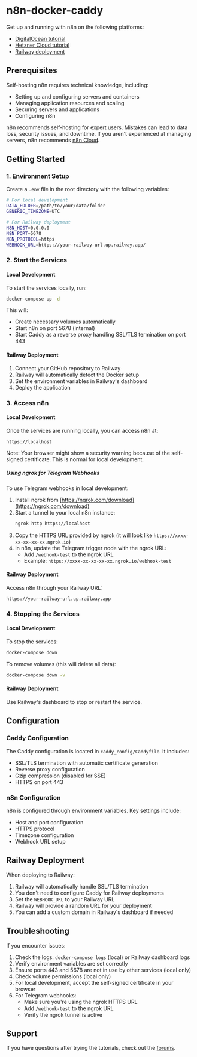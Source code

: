# n8n-docker-caddy

Get up and running with n8n on the following platforms:

* [DigitalOcean tutorial](https://docs.n8n.io/hosting/server-setups/digital-ocean/)
* [Hetzner Cloud tutorial](https://docs.n8n.io/hosting/server-setups/hetzner/)
* [Railway deployment](#railway-deployment)

## Prerequisites

Self-hosting n8n requires technical knowledge, including:

* Setting up and configuring servers and containers
* Managing application resources and scaling
* Securing servers and applications
* Configuring n8n

n8n recommends self-hosting for expert users. Mistakes can lead to data loss, security issues, and downtime. If you aren't experienced at managing servers, n8n recommends [n8n Cloud](https://n8n.io/cloud/).

## Getting Started

### 1. Environment Setup

Create a `.env` file in the root directory with the following variables:

```bash
# For local development
DATA_FOLDER=/path/to/your/data/folder
GENERIC_TIMEZONE=UTC

# For Railway deployment
N8N_HOST=0.0.0.0
N8N_PORT=5678
N8N_PROTOCOL=https
WEBHOOK_URL=https://your-railway-url.up.railway.app/
```

### 2. Start the Services

#### Local Development
To start the services locally, run:

```bash
docker-compose up -d
```

This will:
- Create necessary volumes automatically
- Start n8n on port 5678 (internal)
- Start Caddy as a reverse proxy handling SSL/TLS termination on port 443

#### Railway Deployment
1. Connect your GitHub repository to Railway
2. Railway will automatically detect the Docker setup
3. Set the environment variables in Railway's dashboard
4. Deploy the application

### 3. Access n8n

#### Local Development
Once the services are running locally, you can access n8n at:
```
https://localhost
```

Note: Your browser might show a security warning because of the self-signed certificate. This is normal for local development.

##### Using ngrok for Telegram Webhooks
To use Telegram webhooks in local development:

1. Install ngrok from [https://ngrok.com/download](https://ngrok.com/download)
2. Start a tunnel to your local n8n instance:
   ```bash
   ngrok http https://localhost
   ```
3. Copy the HTTPS URL provided by ngrok (it will look like `https://xxxx-xx-xx-xx-xx.ngrok.io`)
4. In n8n, update the Telegram trigger node with the ngrok URL:
   - Add `/webhook-test` to the ngrok URL
   - Example: `https://xxxx-xx-xx-xx-xx.ngrok.io/webhook-test`

#### Railway Deployment
Access n8n through your Railway URL:
```
https://your-railway-url.up.railway.app
```

### 4. Stopping the Services

#### Local Development
To stop the services:

```bash
docker-compose down
```

To remove volumes (this will delete all data):
```bash
docker-compose down -v
```

#### Railway Deployment
Use Railway's dashboard to stop or restart the service.

## Configuration

### Caddy Configuration

The Caddy configuration is located in `caddy_config/Caddyfile`. It includes:
- SSL/TLS termination with automatic certificate generation
- Reverse proxy configuration
- Gzip compression (disabled for SSE)
- HTTPS on port 443

### n8n Configuration

n8n is configured through environment variables. Key settings include:
- Host and port configuration
- HTTPS protocol
- Timezone configuration
- Webhook URL setup

## Railway Deployment

When deploying to Railway:
1. Railway will automatically handle SSL/TLS termination
2. You don't need to configure Caddy for Railway deployments
3. Set the `WEBHOOK_URL` to your Railway URL
4. Railway will provide a random URL for your deployment
5. You can add a custom domain in Railway's dashboard if needed

## Troubleshooting

If you encounter issues:
1. Check the logs: `docker-compose logs` (local) or Railway dashboard logs
2. Verify environment variables are set correctly
3. Ensure ports 443 and 5678 are not in use by other services (local only)
4. Check volume permissions (local only)
5. For local development, accept the self-signed certificate in your browser
6. For Telegram webhooks:
   - Make sure you're using the ngrok HTTPS URL
   - Add `/webhook-test` to the ngrok URL
   - Verify the ngrok tunnel is active

## Support

If you have questions after trying the tutorials, check out the [forums](https://community.n8n.io/).
